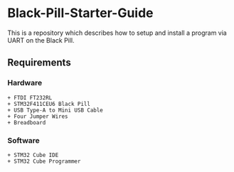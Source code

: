 # Black-Pill-Starter-Guide
This is a repository which describes how to setup and install a program via UART on the Black Pill.

## Requirements
  ### Hardware
    + FTDI FT232RL
    + STM32F411CEU6 Black Pill
    + USB Type-A to Mini USB Cable
    + Four Jumper Wires
    + Breadboard
  ### Software
    + STM32 Cube IDE
    + STM32 Cube Programmer

